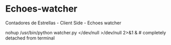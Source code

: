# Echoes-watcher
Contadores de Estrellas - Client Side - Echoes watcher


nohup /usr/bin/python watcher.py </dev/null >/dev/null 2>&1 & # completely detached from terminal
